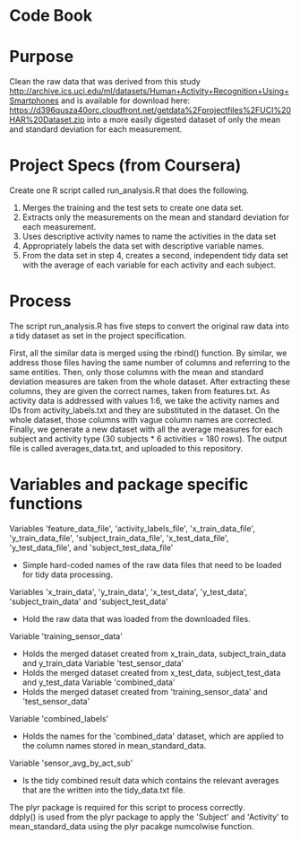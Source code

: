 Code Book
=================

Purpose
=================
Clean the raw data that was derived from this study http://archive.ics.uci.edu/ml/datasets/Human+Activity+Recognition+Using+Smartphones and is available for download here: 
https://d396qusza40orc.cloudfront.net/getdata%2Fprojectfiles%2FUCI%20HAR%20Dataset.zip into a more easily digested dataset of only the mean and standard deviation for each measurement.

Project Specs (from Coursera)
=================
Create one R script called run_analysis.R that does the following. 
1) Merges the training and the test sets to create one data set.
2) Extracts only the measurements on the mean and standard deviation for each measurement. 
3) Uses descriptive activity names to name the activities in the data set
4) Appropriately labels the data set with descriptive variable names. 
5) From the data set in step 4, creates a second, independent tidy data set with the average of each variable for each activity and each subject.

Process
=================
The script run_analysis.R has five steps to convert the original raw data into a tidy dataset as set in the project specification.

First, all the similar data is merged using the rbind() function. By similar, we address those files having the same number of columns and referring to the same entities.
Then, only those columns with the mean and standard deviation measures are taken from the whole dataset. After extracting these columns, they are given the correct names, taken from features.txt.
As activity data is addressed with values 1:6, we take the activity names and IDs from activity_labels.txt and they are substituted in the dataset.
On the whole dataset, those columns with vague column names are corrected.
Finally, we generate a new dataset with all the average measures for each subject and activity type (30 subjects * 6 activities = 180 rows). The output file is called averages_data.txt, and uploaded to this repository.

Variables and package specific functions
=================
Variables 'feature_data_file', 'activity_labels_file', 'x_train_data_file', 'y_train_data_file', 'subject_train_data_file', 'x_test_data_file', 'y_test_data_file', and 'subject_test_data_file' 
* Simple hard-coded names of the raw data files that need to be loaded for tidy data processing. 

Variables 'x_train_data', 'y_train_data', 'x_test_data', 'y_test_data', 'subject_train_data' and 'subject_test_data'
* Hold the raw data that was loaded from the downloaded files.

Variable 'training_sensor_data' 
* Holds the merged dataset created from x_train_data, subject_train_data and y_train_data
Variable 'test_sensor_data'
* Holds the merged dataset created from x_test_data, subject_test_data and y_test_data
Variable 'combined_data' 
* Holds the merged dataset created from 'training_sensor_data' and 'test_sensor_data'

Variable 'combined_labels'
* Holds the names for the 'combined_data' dataset, which are applied to the column names stored in mean_standard_data.

Variable 'sensor_avg_by_act_sub' 
* Is the tidy combined result data which contains the relevant averages that are the written into the tidy_data.txt file. 

The plyr package is required for this script to process correctly.  
ddply() is used from the plyr package to apply the 'Subject' and 'Activity' to mean_standard_data using the plyr pacakge numcolwise function.





